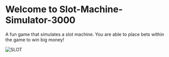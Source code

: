# Welcome to Slot-Machine-Simulator-3000
A fun game that simulates a slot machine. You are able to place bets within the game to win big money!

![SLOT](https://user-images.githubusercontent.com/69878867/127254612-ded51ca5-6e29-4f9b-afc6-e8384d009143.png)
